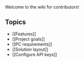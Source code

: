 Welcome to the wiki for contributors!

## Topics

- [[Features]]
- [[Project goals]]
- [[PC requirements]]
- [[Solution layout]]
- [[Configure API keys]]
